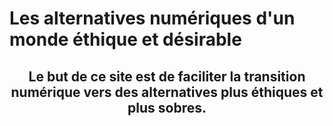 # Les alternatives numériques d'un monde éthique et désirable

## Le but de ce site est de **faciliter la transition numérique** vers des alternatives plus éthiques et plus sobres.

<style>
    h2 {
        text-align: center;
    }
</style>
